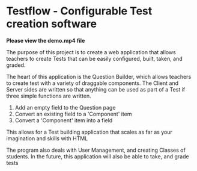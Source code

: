 # Testflow - Configurable Test creation software
**Please view the demo.mp4 file**

The purpose of this project is to create a web application that allows teachers to create Tests that can be easily configured, built, taken, and graded.

The heart of this application is the Question Builder, which allows teachers to create test with a variety of draggable components. The Client and Server sides are written so that anything can be used as part of a Test if three simple functions are written.

1) Add an empty field to the Question page
2) Convert an existing field to a 'Component' item
3) Convert a 'Component' item into a field

This allows for a Test building application that scales as far as your imagination and skills with HTML

The program also deals with User Management, and creating Classes of students. In the future, this application will also be able to take, and grade tests

